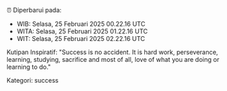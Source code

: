 ⏰ Diperbarui pada:
- WIB: Selasa, 25 Februari 2025 00.22.16 UTC
- WITA: Selasa, 25 Februari 2025 01.22.16 UTC
- WIT: Selasa, 25 Februari 2025 02.22.16 UTC

Kutipan Inspiratif:
"Success is no accident. It is hard work, perseverance, learning, studying, sacrifice and most of all, love of what you are doing or learning to do."


Kategori: success

